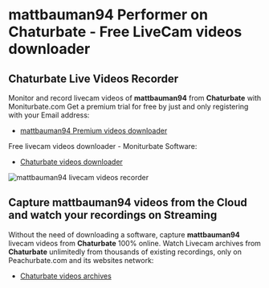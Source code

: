 # mattbauman94 Performer on Chaturbate - Free LiveCam videos downloader

## Chaturbate Live Videos Recorder

Monitor and record livecam videos of **mattbauman94** from **Chaturbate** with Moniturbate.com
Get a premium trial for free by just and only registering with your Email address:
* [mattbauman94 Premium videos downloader](https://moniturbate.com/request-demo-licence-key.html)

Free livecam videos downloader - Moniturbate Software:
* [Chaturbate videos downloader](https://moniturbate.com/moniturbate-download-software.html)

![mattbauman94 livecam videos recorder](https://peachurnet.com/templates/moniturbate-software.png)


## Capture mattbauman94 videos from the Cloud and watch your recordings on Streaming

Without the need of downloading a software, capture **mattbauman94** livecam videos from **Chaturbate** 100% online.
Watch Livecam archives from **Chaturbate** unlimitedly from thousands of existing recordings, only on Peachurbate.com and its websites network:
* [Chaturbate videos archives](https://peachurnet.com/)